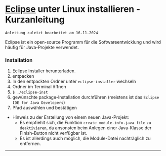 # [Eclipse](https://www.eclipse.org/) unter Linux installieren - Kurzanleitung

`Anleitung zuletzt bearbeitet am 16.11.2024`

Eclipse ist ein open-source Programm für die Softwareentwicklung und wird häufig für Java-Projekte verwendet.


### Installation

1. Eclipse Installer herunterladen.
2. entpacken
3. In den entpackten Ordner unter `eclipse-installer` wechseln
4. Ordner im Terminal öffnen
5. `$ ./eclipse-inst`
6. gewünschte package-Installation durchführen (meistens ist das `Eclipse IDE for Java Developers`)
7. Pfad auswählen und bestätigen


- Hinweis zu der Erstellung von einem neuen Java-Projekt:
    - Es empfiehlt sich, die Funktion `create module-info.java file` `zu deaktivieren`, da ansonsten beim Anlegen einer Java-Klasse der Finish-Button nicht verfügbar ist.
    - Es ist allerdings auch möglich, die Module-Datei nachträglich zu entfernen.

--------------------------------------------------------------------------------------------------------------
